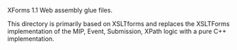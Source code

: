 XForms 1.1 Web assembly glue files.

This directory is primarily based on XSLTforms and replaces the XSLTForms implementation of the MIP, Event, Submission, XPath logic with a pure C++
implementation.

